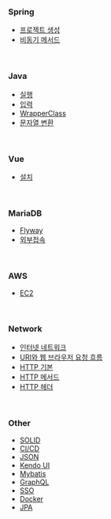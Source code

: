 ### Spring
- [프로젝트 생성](https://github.com/KEJ94/TIL/blob/main/Spring/프로젝트_생성.md)
- [비동기 메서드](https://github.com/KEJ94/TIL/blob/main/Spring/비동기_메서드.md)
<br>  

### Java
- [실행](https://github.com/KEJ94/TIL/blob/main/Java/실행.md)
- [입력](https://github.com/KEJ94/TIL/blob/main/Java/입력.md)
- [WrapperClass](https://github.com/KEJ94/TIL/blob/main/Java/WrapperClass.md)
- [문자열 변환](https://github.com/KEJ94/TIL/blob/main/Java/문자열_변환.md)
<br>

### Vue
- [설치](https://github.com/KEJ94/TIL/blob/main/Vue/설치.md)
<br>

### MariaDB
- [Flyway](https://github.com/KEJ94/TIL/blob/main/MariaDB/Flyway.md)
- [외부접속](https://github.com/KEJ94/TIL/blob/main/MariaDB/외부접속.md)
<br>

### AWS
- [EC2](https://github.com/KEJ94/TIL/blob/main/AWS/EC2.md)
<br>

### Network
- [인터넷 네트워크](https://github.com/KEJ94/TIL/blob/main/HTTP/인터넷_네트워크.md)
- [URI와 웹 브라우저 요청 흐름](https://github.com/KEJ94/TIL/blob/main/HTTP/URI와_웹_브라우저_요청_흐름.md)
- [HTTP 기본](https://github.com/KEJ94/TIL/blob/main/HTTP/HTTP_기본.md)
- [HTTP 메서드](https://github.com/KEJ94/TIL/blob/main/HTTP/HTTP_메서드.md)
- [HTTP 헤더](https://github.com/KEJ94/TIL/blob/main/HTTP/HTTP_헤더.md)
<br>

### Other
 - [SOLID](https://github.com/KEJ94/TIL/blob/main/Other/SOLID.md)
 - [CI/CD](https://github.com/KEJ94/TIL/blob/main/Other/CI_CD.md)
 - [JSON](https://github.com/KEJ94/TIL/blob/main/Other/JSON.md)
 - [Kendo UI](https://github.com/KEJ94/TIL/blob/main/Other/Kendo_UI.md)
 - [Mybatis](https://github.com/KEJ94/TIL/blob/main/Other/Mybatis.md)
 - [GraphQL](https://github.com/KEJ94/TIL/blob/main/Other/GraphQL.md)
 - [SSO](https://github.com/KEJ94/TIL/blob/main/Other/SSO.md)
 - [Docker](https://github.com/KEJ94/TIL/blob/main/Other/Docker.md)
 - [JPA](https://github.com/KEJ94/TIL/blob/main/Other/JPA.md)
<br>
